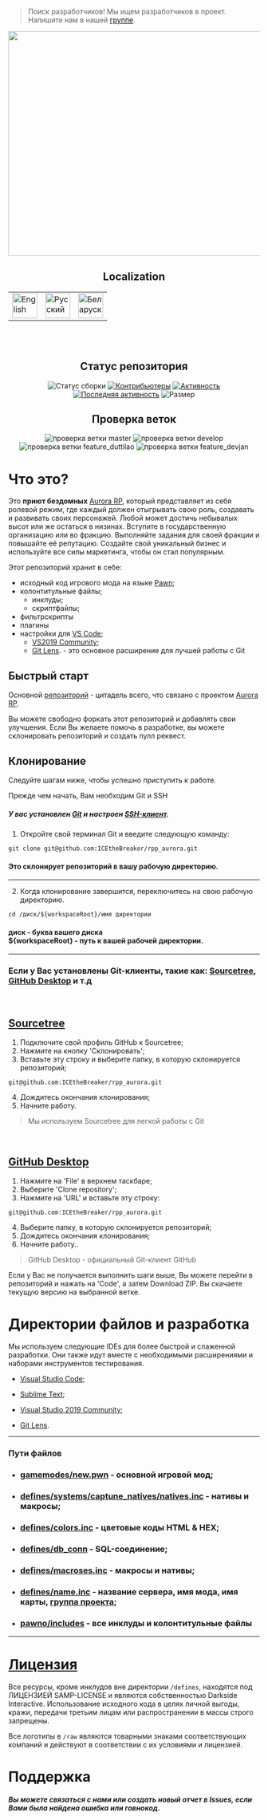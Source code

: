 > Поиск разработчиков! Мы ищем разработчиков в проект. Напишите нам в нашей <a href="https://vk.com/rpp.aurora">группе</a>. 

<p align="center">
   <img src="https://igroid.com.ua/uploads/posts/2014-09/pole-chudes.jpg"
        height="451"
        width="1024">
</p>
<h2 align="center">Localization</h2>
<table align="center">
    <tbody>
        <tr>
            <td><a href="https://github.com/ICEtheBreaker/rpp_aurora/blob/master/docs/README_eng.md">  
                <img src="https://cdn.icon-icons.com/icons2/3665/PNG/512/gb_flag_great_britain_england_union_jack_english_icon_228674.png" title="English" alt="English"
        	 height="50"
                 width="50"></a>
            </td>
            <td><a href="https://github.com/ICEtheBreaker/rpp_aurora/blob/master/README.md">
           	<img src="https://cdn.icon-icons.com/icons2/83/PNG/512/russia_15804.png" title="Русский" alt="Русский"
                 height="50"
                 width="50"></a>
            </td>
 	    <td><a href="https://github.com/ICEtheBreaker/rpp_aurora/blob/master/docs/README_bel.md">
	        <img src="https://cdn.icon-icons.com/icons2/107/PNG/512/belarus_18247.png" title="Беларуска мова" alt="Беларуская мова"
	         height="50"
	         width="50"></a>
            </td>
        </tr>
    </tbody>
</table></br></br>

<h2 align='center'>Статус репозитория</h2>
<p align="center">
        <img src="https://img.shields.io/github/actions/workflow/status/ICEtheBreaker/rpp_aurora/manual.yml?label=%D0%A1%D0%A2%D0%90%D0%A2%D0%A3%D0%A1%20%D0%A1%D0%91%D0%9E%D0%A0%D0%9A%D0%98&style=for-the-badge" alt="Статус сборки">
    <a href="https://github.com/ICEtheBreaker/CRMPProject-Main/graphs/contributors" alt="Контрибьюторы">
        <img src="https://img.shields.io/github/contributors/ICEtheBreaker/CRMPProject-Main?label=%D0%9A%D0%BE%D0%BD%D1%82%D1%80%D0%B8%D0%B1%D1%8C%D1%8E%D1%82%D0%B5%D1%80%D1%8B&style=for-the-badge" alt="Контрибьютеры"></a>
    <a href="https://github.com/ICEtheBreaker/CRMPProject-Main/pulse" alt="Активность">
        <img src="https://img.shields.io/github/commit-activity/m/ICEtheBreaker/CRMPProject-Main?label=%D0%90%D0%9A%D0%A2%D0%98%D0%92%D0%9D%D0%9E%D0%A1%D0%A2%D0%AC&style=for-the-badge" alt="Активность" ></a>
    <a href="https://github.com/ICEtheBreaker/CRMPProject-Main/graphs/commit-activity" alt="Последняя активность">
        <img src="https://img.shields.io/github/last-commit/ICEtheBreaker/CRMPProject-Main?label=%D0%BF%D0%BE%D1%81%D0%BB%D0%B5%D0%B4%D0%BD%D1%8F%D1%8F%20%D0%B0%D0%BA%D1%82%D0%B8%D0%B2%D0%BD%D0%BE%D1%81%D1%82%D1%8C&style=for-the-badge" alt="Последняя активность" ></a>
        <img src="https://img.shields.io/github/repo-size/ICEtheBreaker/rpp_aurora?label=%D0%A0%D0%90%D0%97%D0%9C%D0%95%D0%A0&style=for-the-badge" alt="Размер">
    <!--<a href="https://vk.com/rpp.aurora" alt="Следить">
        <img src="https://img.shields.io/twitter/follow/rpp.aurora?&style=for-the-badge" alt="Следить за новостями"></a>--->
</p>
<h2 align="center">Проверка веток</h2>
<p align="center">
    <img src="https://img.shields.io/github/checks-status/ICEtheBreaker/rpp_aurora/master?label=master&style=for-the-badge" alt="проверка ветки master">
    <img src="https://img.shields.io/github/checks-status/ICEtheBreaker/rpp_aurora/develop?label=develop&style=for-the-badge" alt="проверка ветки develop">
    <img src="https://img.shields.io/github/checks-status/ICEtheBreaker/rpp_aurora/feature_duttilao?label=feature_duttilao&style=for-the-badge" alt="проверка ветки feature_duttilao">
    <img src="https://img.shields.io/github/checks-status/ICEtheBreaker/rpp_aurora/feature_devjan?label=feature_devjan&style=for-the-badge" alt="проверка ветки feature_devjan">
</p>

# Что это?
Это **приют бездомных** <a href="https://vk.com/rpp.aurora">Aurora RP</a>, который представляет из себя ролевой режим, где каждый должен отыгрывать свою роль, создавать и развивать своих персонажей. Любой может достичь небывалых высот или же остаться в низинах. Вступите в государственную организацию или во фракцию. Выполняйте задания для своей фракции и повышайте её репутацию. Создайте свой уникальный бизнес и используйте все силы маркетинга, чтобы он стал популярным.

Этот репозиторий хранит в себе:
  - исходный код игрового мода на языке <a href="https://ru.wikipedia.org/wiki/Pawn">Pawn</a>;
  - колонтитульные файлы;
    - инклуды;
    - скриптфайлы;
  - фильтрскрипты
  - плагины
  - настройки для <a href="https://code.visualstudio.com">VS Code</a>; 
     - <a href="https://learn.microsoft.com/en-us/visualstudio/releases/2019/release-notes">VS2019 Community</a>;
     - <a href="https://marketplace.visualstudio.com/items?itemName=eamodio.gitlens">Git Lens</a>. - это основное расширение для лучшей работы с Git

## Быстрый старт

Основной <a href="https://github.com/ICEtheBreaker/rpp_aurora">репозиторий</a> - цитадель всего, что связано с проектом <a href="https://vk.com/rpp.aurora">Aurora RP</a>. 

Вы можете свободно форкать этот репозиторий и добавлять свои улучшения.
Если Вы желаете помочь в разработке, вы можете склонировать репозиторий и создать пулл реквест.
	
## Клонирование  
Следуйте шагам ниже, чтобы успешно приступить к работе.
</br>

Прежде чем начать, Вам необходим Git и SSH

##### У вас установлен <a href="https://git-scm.com/downloads">Git</a> и настроен <a href="https://docs.github.com/en/authentication/connecting-to-github-with-ssh">SSH-клиент</a>.

1. Откройте свой терминал Git и введите следующую команду:
```
git clone git@github.com:ICEtheBreaker/rpp_aurora.git
```

<h4>Это склонирует репозиторий в вашу рабочую директорию.</h4>

------------------------------------------------

2. Когда клонирование завершится, переключитесь на свою рабочую директорию.
```
cd /диск/${workspaceRoot}/имя директории
```
<h4>диск - буква вашего диска</br>
${workspaceRoot} - путь к вашей рабочей директории.</h4>

------------------------------------------------

### Если у Вас установлены Git-клиенты, такие как: <a href="https://sourcetreeapp.com">Sourcetree</a>, <a href="https://desktop.github.com">GitHub Desktop</a> и т.д
</br>
<h2><a href="https://sourcetreeapp.com">Sourcetree</a></h2>


1. Подключите свой профиль GitHub к Sourcetree;
2. Нажмите на кнопку 'Склонировать';
3. Вставьте эту строку и выберите папку, в которую склонируется репозиторий;
```
git@github.com:ICEtheBreaker/rpp_aurora.git
```
4. Дождитесь окончания клонирования;
5. Начните работу.

> Мы используем Sourcetree для легкой работы с Git
</br>
<h2><a href="https://desktop.github.com">GitHub Desktop</a></h2>


1. Нажмите на 'File' в верхнем таскбаре;
2. Выберите 'Clone repository';
3. Нажмите на 'URL' и вставьте эту строку:
```
git@github.com:ICEtheBreaker/rpp_aurora.git
```
4. Выберите папку, в которую склонируется репозиторий;
5. Дождитесь окончания клонирования;
6. Начните работу..

> GitHub Desktop - официальный Git-клиент GitHub

Если у Вас не получается выполнить шаги выше, Вы можете перейти в репозиторий и нажать на 'Code', а затем Download ZIP. Вы скачаете текущую версию на выбранной ветке.

# Директории файлов и разработка
Мы используем следующие IDEs для более быстрой и слаженной разработки. Они также идут вместе с необходимыми расширениями и наборами инструментов тестирования.
- <a href="https://code.visualstudio.com">Visual Studio Code</a>; 
- <a href="https://www.sublimetext.com">Sublime Text</a>;
- <a href="https://learn.microsoft.com/en-us/visualstudio/releases/2019/release-notes">Visual Studio 2019 Community</a>;

- <a href="https://marketplace.visualstudio.com/items?itemName=eamodio.gitlens">Git Lens</a>.
------------------------------------------------
### Пути файлов

   - <h3><a href="https://github.com/ICEtheBreaker/CRMPProject-Main/tree/develop/gamemodes/new.pwn">gamemodes/new.pwn</a> - основной игровой мод;</br></h3>
   - <h3><a href="https://github.com/ICEtheBreaker/CRMPProject-Main/tree/develop/defines/systems/capture_natives">defines/systems/captune_natives/natives.inc</a> - нативы и макросы;</br></h3>
   - <h3><a href="https://github.com/ICEtheBreaker/CRMPProject-Main/tree/develop/defines/colors.inc">defines/colors.inc</a> - цветовые коды HTML & HEX;</br></h3>
   - <h3><a href="https://github.com/ICEtheBreaker/CRMPProject-Main/tree/develop/defines/db_conn">defines/db_conn</a> - SQL-соединение;</br></h3>
   - <h3><a href="https://github.com/ICEtheBreaker/CRMPProject-Main/tree/develop/defines/macroses.inc">defines/macroses.inc</a> - макросы и нативы;</br></h3>
   - <h3><a href="https://github.com/ICEtheBreaker/CRMPProject-Main/tree/develop/defines/name.inc">defines/name.inc</a> - название сервера, имя мода, имя карты, <a href="https://vk.com/rpp.aurora">группа проекта</a>;</br></h3>
   - <h3><a href="https://github.com/ICEtheBreaker/CRMPProject-Main/tree/develop/pawno/includes">pawno/includes</a> - все инклуды и колонтитульные файлы</br></h3>

------------------------------------------------

# <a href="https://github.com/ICEtheBreaker/rpp_aurora/blob/master/LICENSE.md">Лицензия</a>
Все ресурсы, кроме инклудов вне директории `/defines`, находятся под ЛИЦЕНЗИЕЙ SAMP-LICENSE и являются собственностью Darkside Interactive. Использование исходного кода в целях личной выгоды, кражи, передачи третьим лицам или распространении в массы строго запрещены. 

Все логотипы в `/raw` являются товарными знаками соответствующих компаний и действуют в соответствии с их условиями и лицензией.
# Поддержка

<h5>Вы можете связаться с нами или создать новый отчет в Issues, если Вами была найдена ошибка или говнокод.</h5>

